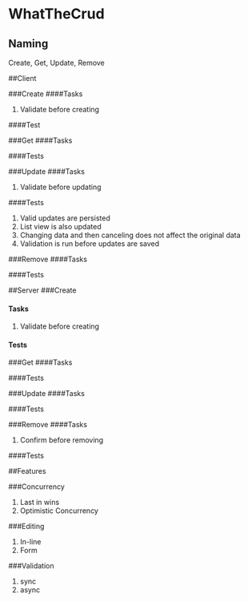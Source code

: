 # WhatTheCrud

## Naming
Create, Get, Update, Remove

##Client

###Create
####Tasks
1. Validate before creating

####Test

###Get
####Tasks

####Tests

###Update
####Tasks
1. Validate before updating

####Tests
  1. Valid updates are persisted
  1. List view is also updated
  1. Changing data and then canceling does not affect the original data
  1. Validation is run before updates are saved

###Remove
####Tasks

####Tests

##Server
###Create
#### Tasks
  1. Validate before creating
  
#### Tests

###Get
####Tasks

####Tests

###Update
####Tasks

####Tests

###Remove
####Tasks
1. Confirm before removing

####Tests

##Features

###Concurrency
  1. Last in wins
  1. Optimistic Concurrency

###Editing
  1. In-line
  1. Form

###Validation
  1. sync
  1. async
    

